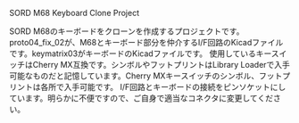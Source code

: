 SORD M68 Keyboard Clone Project

SORD M68のキーボードをクローンを作成するプロジェクトです。proto04_fix_02が、M68とキーボード部分を仲介するI/F回路のKicadファイルです。keymatrix03がキーボードのKicadファイルです。
使用しているキースイッチはCherry MX互換です。シンボルやフットプリントはLibrary Loaderで入手可能なものだと記憶しています。Cherry MXキースイッチのシンボル、フットプリントは各所で入手可能です。
I/F回路とキーボードの接続をピンソケットにしています。明らかに不便ですので、ご自身で適当なコネクタに変更してください。
